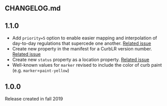 CHANGELOG.md
---

## 1.1.0
- Add `priority=5` option to enable easier mapping and interpolation of day-to-day regulations that supercede one another. [Related issue](https://github.com/sharedstreets/curblr/issues/15)
- Create new property in the manifest for a CurbLR version number. [Related issue](https://github.com/sharedstreets/curblr/issues/17)
- Create new `status` property as a location property. [Related issue](https://github.com/sharedstreets/curblr/issues/16)
- Well-known values for `marker` revised to include the color of curb paint (e.g. `marker`=`paint-yellow`)

## 1.0.0
Release created in fall 2019
